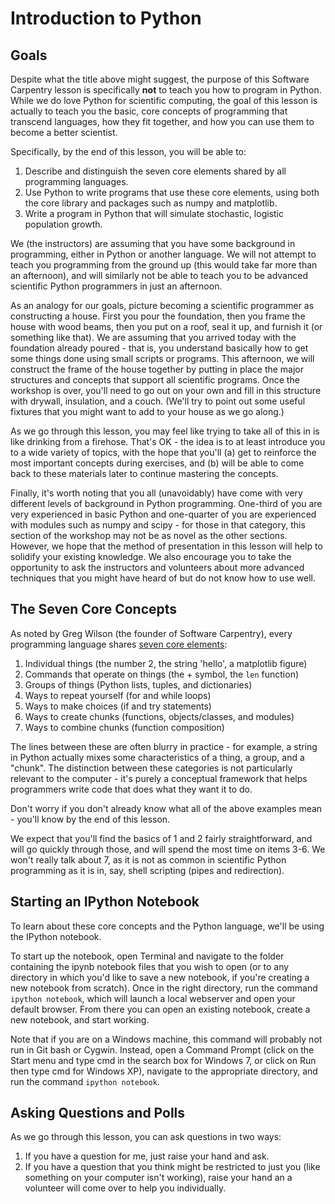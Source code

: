 Introduction to Python
======================

Goals
-----

Despite what the title above might suggest, the purpose of this Software 
Carpentry lesson is specifically __not__ to teach you how to program in Python. 
While we do love Python for scientific computing, the goal of this lesson is 
actually to teach you the basic, core concepts of programming that transcend 
languages, how they fit together, and how you can use them to become a better 
scientist.

Specifically, by the end of this lesson, you will be able to:

1.	Describe and distinguish the seven core elements shared by all programming 
	languages.
2.	Use Python to write programs that use these core elements, using both the 
	core library and packages such as numpy and matplotlib.
3.	Write a program in Python that will simulate stochastic, logistic 
	population growth.

We (the instructors) are assuming that you have some background in programming, 
either in Python or another language. We will not attempt to teach you 
programming from the ground up (this would take far more than an afternoon), 
and will similarly not be able to teach you to be advanced scientific Python 
programmers in just an afternoon.

As an analogy for our goals, picture becoming a scientific programmer as 
constructing a house. First you pour the foundation, then you frame the house 
with wood beams, then you put on a roof, seal it up, and furnish it (or 
something like that). We are assuming that you arrived today with the 
foundation already poured - that is, you understand basically how to get some 
things done using small scripts or programs. This afternoon, we will construct 
the frame of the house together by putting in place the major structures and 
concepts that support all scientific programs. Once the workshop is over, 
you'll need to go out on your own and fill in this structure with drywall, 
insulation, and a couch. (We'll try to point out some useful fixtures that you 
might want to add to your house as we go along.)

As we go through this lesson, you may feel like trying to take all of this in 
is like drinking from a firehose. That's OK - the idea is to at least introduce 
you to a wide variety of topics, with the hope that you'll (a) get to reinforce 
the most important concepts during exercises, and (b) will be able to come back 
to these materials later to continue mastering the concepts.

Finally, it's worth noting that you all (unavoidably) have come with very 
different levels of background in Python programming. One-third of you are very 
experienced in basic Python and one-quarter of you are experienced with modules 
such as numpy and scipy - for those in that category, this section of the 
workshop may not be as novel as the other sections. However, we hope that the 
method of presentation in this lesson will help to solidify your existing 
knowledge. We also encourage you to take the opportunity to ask the instructors 
and volunteers about more advanced techniques that you might have heard of but 
do not know how to use well.

The Seven Core Concepts
-----------------------

As noted by Greg Wilson (the founder of Software Carpentry), every programming 
language shares [seven core elements][1]:

1.	Individual things (the number 2, the string 'hello', a matplotlib figure)
2.	Commands that operate on things (the + symbol, the `len` function)
3.	Groups of things (Python lists, tuples, and dictionaries)
4.	Ways to repeat yourself (for and while loops)
5.	Ways to make choices (if and try statements)
6.	Ways to create chunks (functions, objects/classes, and modules)
7.	Ways to combine chunks (function composition)

The lines between these are often blurry in practice - for example, a string in 
Python actually mixes some characteristics of a thing, a group, and a "chunk". 
The distinction between these categories is not particularly relevant to the 
computer - it's purely a conceptual framework that helps programmers write code 
that does what they want it to do.

Don't worry if you don't already know what all of the above examples mean - 
you'll know by the end of this lesson.

We expect that you'll find the basics of 1 and 2 fairly straightforward, and 
will go quickly through those, and will spend the most time on items 3-6. We 
won't really talk about 7, as it is not as common in scientific Python 
programming as it is in, say, shell scripting (pipes and redirection).

Starting an IPython Notebook
----------------------------

To learn about these core concepts and the Python language, we'll be using the 
IPython notebook.

To start up the notebook, open Terminal and navigate to the folder containing 
the ipynb notebook files that you wish to open (or to any directory in which 
you'd like to save a new notebook, if you're creating a new notebook from 
scratch). Once in the right directory, run the command `ipython notebook`, 
which will launch a local webserver and open your default browser. From there 
you can open an existing notebook, create a new notebook, and start working.

Note that if you are on a Windows machine, this command will probably not run 
in Git bash or Cygwin. Instead, open a Command Prompt (click on the Start menu 
and type cmd in the search box for Windows 7, or click on Run then type cmd for 
Windows XP), navigate to the appropriate directory, and run the command 
`ipython notebook`.

Asking Questions and Polls
--------------------------

As we go through this lesson, you can ask questions in two ways:

1.	If you have a question for me, just raise your hand and ask.
2.	If you have a question that you think might be restricted to just you (like 
	something on your computer isn't working), raise your hand an a volunteer 
	will come over to help you individually.



[1]: 
http://software-carpentry.org/2012/08/applying-pedagogical-principles-in-this-course/
